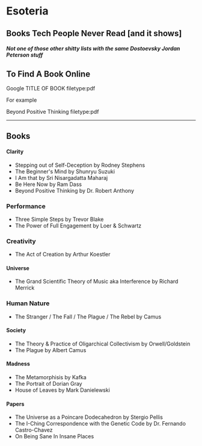 # Esoteria
## Books Tech People Never Read [and it shows]
##### Not one of those other shitty lists with the same Dostoevsky Jordan Peterson stuff

## To Find A Book Online

Google TITLE OF BOOK filetype:pdf

For example

Beyond Positive Thinking filetype:pdf

***

## Books

#### Clarity
- Stepping out of Self-Deception by Rodney Stephens
- The Beginner's Mind by Shunryu Suzuki
- I Am that by Sri Nisargadatta Maharaj
- Be Here Now by Ram Dass
- Beyond Positive Thinking by Dr. Robert Anthony

### Performance
- Three Simple Steps by Trevor Blake
- The Power of Full Engagement by Loer & Schwartz

### Creativity
- The Act of Creation by Arthur Koestler

#### Universe

- The Grand Scientific Theory of Music aka Interference by Richard Merrick

### Human Nature
- The Stranger / The Fall / The Plague / The Rebel by Camus

#### Society
- The Theory & Practice of Oligarchical Collectivism by Orwell/Goldstein
- The Plague by Albert Camus

#### Madness
- The Metamorphisis by Kafka
- The Portrait of Dorian Gray
- House of Leaves by Mark Danielewski

#### Papers
- The Universe as a Poincare Dodecahedron by Stergio Pellis
- The I-Ching Correspondence with the Genetic Code by Dr. Fernando Castro-Chavez
- On Being Sane In Insane Places


